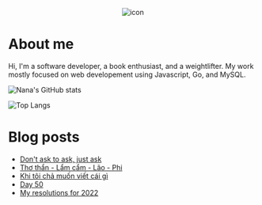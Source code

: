 <p align="center">
 <img width="auto" src="https://res.cloudinary.com/japananh/image/upload/v1638498299/Group_7_ltvipi.png" align="center" alt="icon" />
</p>

# About me

Hi, I'm a software developer, a book enthusiast, and a weightlifter. My work mostly focused on web developement using Javascript, Go, and MySQL.

![Nana's GitHub stats](https://github-readme-stats.vercel.app/api?username=japananh&theme=buefy&show_icons=true)

![Top Langs](https://github-readme-stats.vercel.app/api/top-langs/?username=japananh&layout=compact)

# Blog posts
<!-- BLOG-POST-LIST:START -->
- [Don&#39;t ask to ask, just ask](https://nanacoder.hashnode.dev/dont-ask-to-ask-just-ask)
- [Thơ thẩn - Lẩm cẩm - Lão - Phi](https://nanacoder.hashnode.dev/tho-than-lam-cam-lao-phi)
- [Khi tôi chả muốn viết cái gì](https://nanacoder.hashnode.dev/khi-toi-cha-muon-viet-cai-gi)
- [Day 50](https://nanacoder.hashnode.dev/day-50)
- [My resolutions for 2022](https://nanacoder.hashnode.dev/my-resolutions-for-2022)
<!-- BLOG-POST-LIST:END -->
